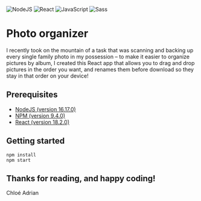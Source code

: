 
![NodeJS](https://img.shields.io/badge/-NodeJS-339933?style=for-the-badge&logo=node.js&logoColor=white)
![React](https://img.shields.io/badge/-React-61DAFB?style=for-the-badge&logo=react&logoColor=black)
![JavaScript](https://img.shields.io/badge/-JavaScript-F7DF1E?style=for-the-badge&logo=react&logoColor=black)
![Sass](https://img.shields.io/badge/-Sass-CC6699?style=for-the-badge&logo=sass&logoColor=white)

# Photo organizer

I recently took on the mountain of a task that was scanning and backing up every single family photo in my possession – to make it easier to organize pictures by album, I created this React app that allows you to drag and drop pictures in the order you want, and renames them before download so they stay in that order on your device!

## Prerequisites
- [NodeJS (version 16.17.0)](https://nodejs.org/en/)
- [NPM (version 9.4.0)](https://www.npmjs.com/)
- [React (version 18.2.0)](https://react.dev/)

## Getting started
    npm install
    npm start

## Thanks for reading, and happy coding!  
Chloé Adrian
